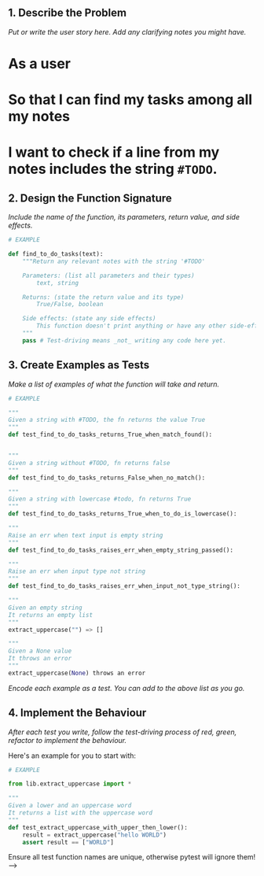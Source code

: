 ## 1. Describe the Problem

_Put or write the user story here. Add any clarifying notes you might have._
# As a user
# So that I can find my tasks among all my notes
# I want to check if a line from my notes includes the string `#TODO`.

## 2. Design the Function Signature

_Include the name of the function, its parameters, return value, and side effects._

```python
# EXAMPLE

def find_to_do_tasks(text):
    """Return any relevant notes with the string '#TODO'

    Parameters: (list all parameters and their types)
        text, string

    Returns: (state the return value and its type)
        True/False, boolean 

    Side effects: (state any side effects)
        This function doesn't print anything or have any other side-effects
    """
    pass # Test-driving means _not_ writing any code here yet.
```

## 3. Create Examples as Tests

_Make a list of examples of what the function will take and return._

```python
# EXAMPLE

"""
Given a string with #TODO, the fn returns the value True
"""
def test_find_to_do_tasks_returns_True_when_match_found():


"""
Given a string without #TODO, fn returns false
"""
def test_find_to_do_tasks_returns_False_when_no_match():

"""
Given a string with lowercase #todo, fn returns True
"""
def test_find_to_do_tasks_returns_True_when_to_do_is_lowercase():

"""
Raise an err when text input is empty string
"""
def test_find_to_do_tasks_raises_err_when_empty_string_passed():

"""
Raise an err when input type not string
"""
def test_find_to_do_tasks_raises_err_when_input_not_type_string():

"""
Given an empty string
It returns an empty list
"""
extract_uppercase("") => []

"""
Given a None value
It throws an error
"""
extract_uppercase(None) throws an error
```

_Encode each example as a test. You can add to the above list as you go._

## 4. Implement the Behaviour

_After each test you write, follow the test-driving process of red, green, refactor to implement the behaviour._

Here's an example for you to start with:

```python
# EXAMPLE

from lib.extract_uppercase import *

"""
Given a lower and an uppercase word
It returns a list with the uppercase word
"""
def test_extract_uppercase_with_upper_then_lower():
    result = extract_uppercase("hello WORLD")
    assert result == ["WORLD"]
```

Ensure all test function names are unique, otherwise pytest will ignore them! -->
